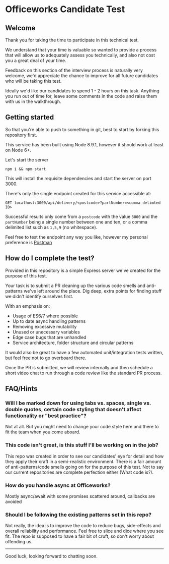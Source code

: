 # Officeworks Candidate Test

## Welcome

Thank you for taking the time to participate in this technical test.

We understand that your time is valuable so wanted to provide a process that
will allow us to adequately assess you technically, and also not cost you a
great deal of your time.

Feedback on this section of the interview process is naturally very welcome,
we'd appreciate the chance to improve for all future candidates who will be
taking this test.

Ideally we'd like our candidates to spend 1 - 2 hours on this task. Anything you run out of time for, leave some comments in the code and raise them with us in the walkthrough.

## Getting started

So that you're able to push to something in git, best to start by forking this repository first.

This service has been built using Node 8.9.1, however it should work at least on Node 6+.

Let's start the server

`npm i && npm start`

This will install the requisite dependencies and start the server on port 3000.

There's only the single endpoint created for this service accessible at:

`GET localhost:3000/api/delivery/<postcode>?partNumber=<comma delimted ID>`

Successful results only come from a `postcode` with the value `3000` and the
`partNumber` being a single number between one and ten, or a comma delimited
list such as `1,5,9` (no whitespace).

Feel free to test the endpoint any way you like, however my personal preference is [Postman](https://getpostman.com)

## How do I complete the test?

Provided in this repository is a simple Express server we've created for the purpose of this test.

Your task is to submit a PR cleaning up the various code smells and anti-patterns we've left around the place. Dig deep, extra points for finding stuff we didn't identify ourselves first.

With an emphasis on:

* Usage of ES6/7 where possible
* Up to date async handling patterns
* Removing excessive mutability
* Unused or unecessary variables
* Edge case bugs that are unhandled
* Service architecture, folder structure and circular patterns

It would also be great to have a few automated unit/integration tests written, but feel free not to go overboard there.

Once the PR is submitted, we will review internally and then schedule a short video chat to run through a code review like the standard PR process.

## FAQ/Hints

### Will I be marked down for using tabs vs. spaces, single vs. double quotes, certain code styling that doesn't affect functionality or "best practice"?

Not at all. But you might need to change your code style here and there to fit the team when you come aboard.

### This code isn't great, is this stuff I'll be working on in the job?

This repo was created in order to see our candidates' eye for detail and how they apply their craft in a semi-realistic environment. There is a fair amount of anti-patterns/code smells going on for the purpose of this test. Not to say our current repositories are complete perfection either (What code is?).

### How do you handle async at Officeworks?

Mostly async/await with some promises scattered around, callbacks are avoided

### Should I be following the existing patterns set in this repo?

Not really, the idea is to improve the code to reduce bugs, side-effects and overall reliability and performance. Feel free to slice and dice where you see fit. The repo is supposed to have a fair bit of cruft, so don't worry about offending us.

---

Good luck, looking forward to chatting soon.

